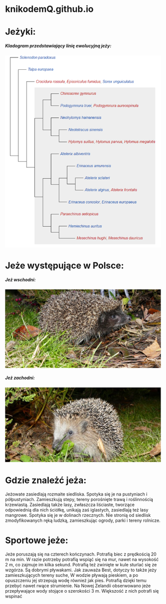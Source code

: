 # knikodemQ.github.io
# Jeżyki:
##### Kladogram przedstawiający linię ewolucyjną jeży:
![rodzina](jezyk.png)

# Jeże występujące w Polsce:
##### Jeż wschodni:
![wsch](jezwsch.png)
##### Jeż zachodni:
![zach](jezzach.png)
# Gdzie znależć jeża:
Jeżowate zasiedlają rozmaite siedliska. Spotyka się je na pustyniach i półpustyniach. Zamieszkują stepy, tereny porośnięte trawą i roślinnością krzewiastą. Zasiedlają także lasy, zwłaszcza liściaste, tworzące odpowiednią dla nich ściółkę, unikają zaś iglastych, zasiedlają też lasy mangrowe. Spotyka się je w dolinach rzecznych. Nie stronią od siedlisk zmodyfikowanych ręką ludzką, zamieszkując ogrody, parki i tereny rolnicze. 
# Sportowe jeże:
Jeże poruszają się na czterech kończynach. Potrafią biec z prędkością 20 m na min. W razie potrzeby potrafią wspiąć się na mur, nawet na wysokość 2 m, co zajmuje im kilka sekund. Potrafią też zwinięte w kule sturlać się ze wzgórza. Są dobrymi pływakami. Jak zauważa Best, dotyczy to także jeży zamieszkujących tereny suche, W wodzie pływają pieskiem, a po opuszczeniu jej strzepują wodę również jak pies. Potrafią dzięki temu przebyć nawet rwące strumienie. Na Nowej Zelandii obserwowano jeże przepływające wody stojące o szerokości 3 m. Większość z nich potrafi się wspinać
